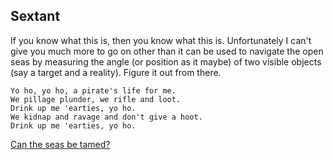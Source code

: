 Sextant
-------

If you know what this is, then you know what this is. Unfortunately I can't give you much more to go on other than it can be used to navigate the open seas by measuring the angle (or position as it maybe) of two visible objects (say a target and a reality). Figure it out from there.

    Yo ho, yo ho, a pirate's life for me. 
    We pillage plunder, we rifle and loot. 
    Drink up me 'earties, yo ho. 
    We kidnap and ravage and don't give a hoot. 
    Drink up me 'earties, yo ho.

[Can the seas be tamed?](http://arewefirstyet.com)

